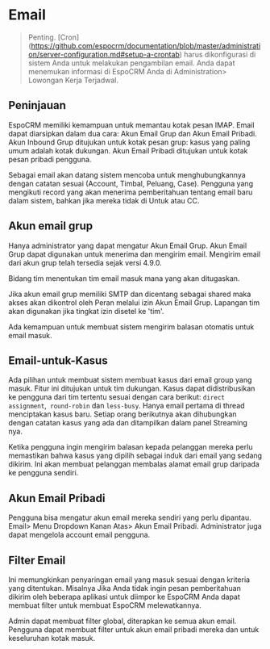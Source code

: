 # Email

> Penting. [Cron] (https://github.com/espocrm/documentation/blob/master/administration/server-configuration.md#setup-a-crontab) harus dikonfigurasi di sistem Anda untuk melakukan pengambilan email. Anda dapat menemukan informasi di EspoCRM Anda di Administration> Lowongan Kerja Terjadwal.

## Peninjauan

EspoCRM memiliki kemampuan untuk memantau kotak pesan IMAP. Email dapat diarsipkan dalam dua cara: Akun Email Grup dan Akun Email Pribadi. Akun Inbound Grup ditujukan untuk kotak pesan grup: kasus yang paling umum adalah kotak dukungan. Akun Email Pribadi ditujukan untuk kotak pesan pribadi pengguna.

Sebagai email akan datang sistem mencoba untuk menghubungkannya dengan catatan sesuai (Account, Timbal, Peluang, Case). Pengguna yang mengikuti record yang akan menerima pemberitahuan tentang email baru dalam sistem, bahkan jika mereka tidak di Untuk atau CC.

## Akun email grup

Hanya administrator yang dapat mengatur Akun Email Grup. Akun Email Grup dapat digunakan untuk menerima dan mengirim email. Mengirim email dari akun grup telah tersedia sejak versi 4.9.0.

Bidang tim menentukan tim email masuk mana yang akan ditugaskan. 

Jika akun email grup memiliki SMTP dan dicentang sebagai shared maka akses akan dikontrol oleh Peran melalui izin Akun Email Grup. Lapangan tim akan digunakan jika tingkat izin disetel ke 'tim'.

Ada kemampuan untuk membuat sistem mengirim balasan otomatis untuk email masuk.

## Email-untuk-Kasus

Ada pilihan untuk membuat sistem membuat kasus dari email group yang masuk.
Fitur ini ditujukan untuk tim dukungan. 
Kasus dapat didistribusikan ke pengguna dari tim tertentu sesuai dengan cara berikut:
`direct assignment`,` round-robin` dan `less-busy`.
Hanya email pertama di thread menciptakan kasus baru. 
Setiap orang berikutnya akan dihubungkan dengan catatan kasus yang ada dan ditampilkan dalam panel Streaming nya.

Ketika pengguna ingin mengirim balasan kepada pelanggan mereka perlu memastikan bahwa kasus yang dipilih sebagai induk dari email yang sedang dikirim. Ini akan membuat pelanggan membalas alamat email grup daripada ke pengguna sendiri.

## Akun Email Pribadi

Pengguna bisa mengatur akun email mereka sendiri yang perlu dipantau. Email> Menu Dropdown Kanan Atas> Akun Email Pribadi. Administrator juga dapat mengelola account email pengguna.

## Filter Email

Ini memungkinkan penyaringan email yang masuk sesuai dengan kriteria yang ditentukan. Misalnya Jika Anda tidak ingin pesan pemberitahuan dikirim oleh beberapa aplikasi untuk diimpor ke EspoCRM Anda dapat membuat filter untuk membuat EspoCRM melewatkannya.

Admin dapat membuat filter global, diterapkan ke semua akun email. Pengguna dapat membuat filter untuk akun email pribadi mereka dan untuk keseluruhan kotak masuk.
